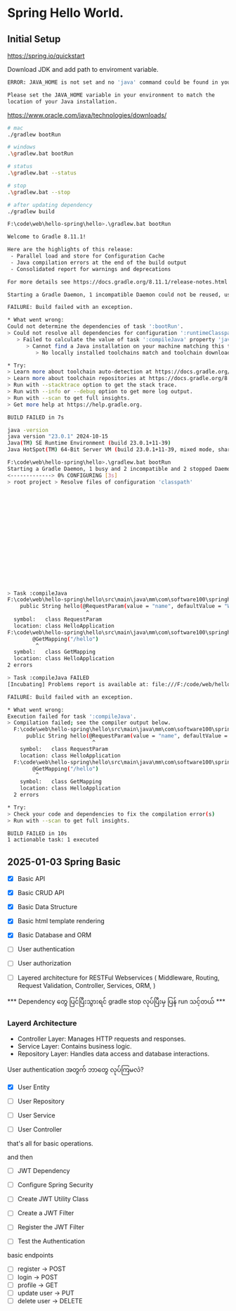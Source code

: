 # Spring Hello World.

## Initial Setup



https://spring.io/quickstart


Download JDK and add path to enviroment variable.

```bash
ERROR: JAVA_HOME is not set and no 'java' command could be found in your PATH.

Please set the JAVA_HOME variable in your environment to match the
location of your Java installation.
```

https://www.oracle.com/java/technologies/downloads/



```bash
# mac
./gradlew bootRun

# windows
.\gradlew.bat bootRun

# status
.\gradlew.bat --status

# stop
.\gradlew.bat --stop

# after updating dependency
./gradlew build

```




```bash
F:\code\web\hello-spring\hello>.\gradlew.bat bootRun

Welcome to Gradle 8.11.1!

Here are the highlights of this release:
 - Parallel load and store for Configuration Cache
 - Java compilation errors at the end of the build output
 - Consolidated report for warnings and deprecations

For more details see https://docs.gradle.org/8.11.1/release-notes.html

Starting a Gradle Daemon, 1 incompatible Daemon could not be reused, use --status for details

FAILURE: Build failed with an exception.

* What went wrong:
Could not determine the dependencies of task ':bootRun'.
> Could not resolve all dependencies for configuration ':runtimeClasspath'.
   > Failed to calculate the value of task ':compileJava' property 'javaCompiler'.
      > Cannot find a Java installation on your machine matching this tasks requirements: {languageVersion=17, vendor=any vendor, implementation=vendor-specific} for WINDOWS on x86_64.
         > No locally installed toolchains match and toolchain download repositories have not been configured.

* Try:
> Learn more about toolchain auto-detection at https://docs.gradle.org/8.11.1/userguide/toolchains.html#sec:auto_detection.
> Learn more about toolchain repositories at https://docs.gradle.org/8.11.1/userguide/toolchains.html#sub:download_repositories.
> Run with --stacktrace option to get the stack trace.
> Run with --info or --debug option to get more log output.
> Run with --scan to get full insights.
> Get more help at https://help.gradle.org.

BUILD FAILED in 7s
```


```bash
java -version
java version "23.0.1" 2024-10-15
Java(TM) SE Runtime Environment (build 23.0.1+11-39)
Java HotSpot(TM) 64-Bit Server VM (build 23.0.1+11-39, mixed mode, sharing)
```



```bash
F:\code\web\hello-spring\hello>.\gradlew.bat bootRun
Starting a Gradle Daemon, 1 busy and 2 incompatible and 2 stopped Daemons could not be reused, use --status for details
<-------------> 0% CONFIGURING [3s]
> root project > Resolve files of configuration 'classpath'

















> Task :compileJava
F:\code\web\hello-spring\hello\src\main\java\mm\com\software100\springhello\hello\HelloApplication.java:14: error: cannot find symbol
    public String hello(@RequestParam(value = "name", defaultValue = "World") String name) {
                         ^
  symbol:   class RequestParam
  location: class HelloApplication
F:\code\web\hello-spring\hello\src\main\java\mm\com\software100\springhello\hello\HelloApplication.java:13: error: cannot find symbol
        @GetMapping("/hello")
         ^
  symbol:   class GetMapping
  location: class HelloApplication
2 errors

> Task :compileJava FAILED
[Incubating] Problems report is available at: file:///F:/code/web/hello-spring/hello/build/reports/problems/problems-report.html

FAILURE: Build failed with an exception.

* What went wrong:
Execution failed for task ':compileJava'.
> Compilation failed; see the compiler output below.
  F:\code\web\hello-spring\hello\src\main\java\mm\com\software100\springhello\hello\HelloApplication.java:14: error: cannot find symbol
      public String hello(@RequestParam(value = "name", defaultValue = "World") String name) {
                           ^
    symbol:   class RequestParam
    location: class HelloApplication
  F:\code\web\hello-spring\hello\src\main\java\mm\com\software100\springhello\hello\HelloApplication.java:13: error: cannot find symbol
        @GetMapping("/hello")
         ^
    symbol:   class GetMapping
    location: class HelloApplication
  2 errors

* Try:
> Check your code and dependencies to fix the compilation error(s)
> Run with --scan to get full insights.

BUILD FAILED in 10s
1 actionable task: 1 executed
```

## 2025-01-03 Spring Basic

- [x] Basic API 
- [x] Basic CRUD API
- [x] Basic Data Structure
- [x] Basic html template rendering
- [x] Basic Database and ORM
- [ ] User authentication
- [ ] User authorization
- [ ] Layered architecture for RESTFul Webservices ( Middleware, Routing, Request Validation, Controller, Services, ORM, )


*** Dependency တွေ ပြင်ပြီးသွားရင် gradle stop လုပ်ပြီးမှ ပြန် run သင့်တယ် ***


### Layerd Architecture

- Controller Layer: Manages HTTP requests and responses.
- Service Layer: Contains business logic.
- Repository Layer: Handles data access and database interactions.


User authentication အတွက် ဘာတွေ လုပ်ကြမလဲ?

- [x] User Entity
- [ ] User Repository
- [ ] User Service
- [ ] User Controller


that's all for basic operations.

and then 
- [ ] JWT Dependency
- [ ] Configure Spring Security
- [ ] Create JWT Utility Class
- [ ] Create a JWT Filter
- [ ] Register the JWT Filter
- [ ] Test the Authentication


basic endpoints

- [ ] register -> POST
- [ ] login -> POST
- [ ] profile -> GET
- [ ] update user -> PUT
- [ ] delete user -> DELETE